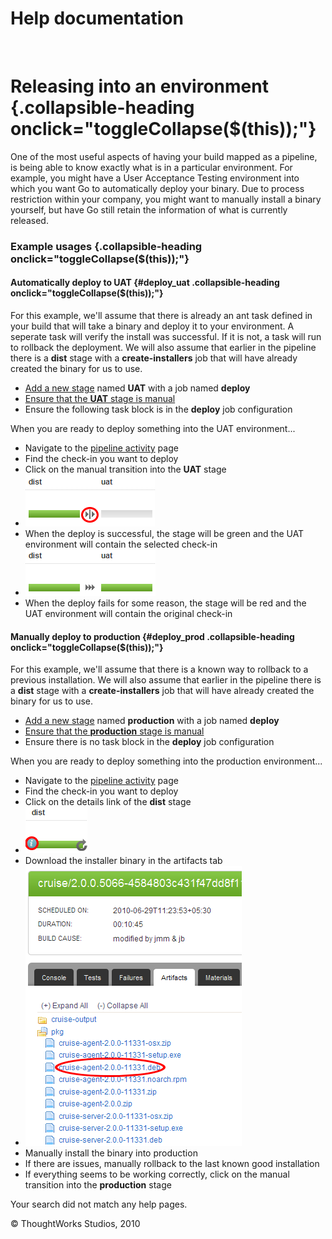 Help documentation
==================

 

Releasing into an environment {.collapsible-heading onclick="toggleCollapse($(this));"}
=============================

One of the most useful aspects of having your build mapped as a
pipeline, is being able to know exactly what is in a particular
environment. For example, you might have a User Acceptance Testing
environment into which you want Go to automatically deploy your binary.
Due to process restriction within your company, you might want to
manually install a binary yourself, but have Go still retain the
information of what is currently released.

### Example usages {.collapsible-heading onclick="toggleCollapse($(this));"}

#### Automatically deploy to UAT {#deploy_uat .collapsible-heading onclick="toggleCollapse($(this));"}

For this example, we'll assume that there is already an ant task defined
in your build that will take a binary and deploy it to your environment.
A seperate task will verify the install was successful. If it is not, a
task will run to rollback the deployment. We will also assume that
earlier in the pipeline there is a **dist** stage with a
**create-installers** job that will have already created the binary for
us to use.

-   [Add a new stage](admin_add_stage.html) named **UAT** with a job
    named **deploy**
-   [Ensure that the **UAT** stage is
    manual](dev_choose_when_stage_runs.html)
-   Ensure the following task block is in the **deploy** job
    configuration

When you are ready to deploy something into the UAT environment...

-   Navigate to the [pipeline activity](../navigations/pipeline_activity_page.html)
    page
-   Find the check-in you want to deploy
-   Click on the manual transition into the **UAT** stage
-   ![](../resources/images/cruise/release_manager/release_to_production/1_click_manual_to_uat.png)
-   When the deploy is successful, the stage will be green and the UAT
    environment will contain the selected check-in
-   ![](../resources/images/cruise/release_manager/release_to_production/2_successful_to_uat.png)
-   When the deploy fails for some reason, the stage will be red and the
    UAT environment will contain the original check-in

#### Manually deploy to production {#deploy_prod .collapsible-heading onclick="toggleCollapse($(this));"}

For this example, we'll assume that there is a known way to rollback to
a previous installation. We will also assume that earlier in the
pipeline there is a **dist** stage with a **create-installers** job that
will have already created the binary for us to use.

-   [Add a new stage](admin_add_stage.html) named **production** with a
    job named **deploy**
-   [Ensure that the **production** stage is
    manual](dev_choose_when_stage_runs.html)
-   Ensure there is no task block in the **deploy** job configuration

When you are ready to deploy something into the production
environment...

-   Navigate to the [pipeline activity](../navigations/pipeline_activity_page.html)
    page
-   Find the check-in you want to deploy
-   Click on the details link of the **dist** stage
-   ![](../resources/images/cruise/release_manager/release_to_production/4_click_stage_details.png)
-   Download the installer binary in the artifacts tab
-   ![](../resources/images/cruise/release_manager/release_to_production/5_download_artifact.png)
-   Manually install the binary into production
-   If there are issues, manually rollback to the last known good
    installation
-   If everything seems to be working correctly, click on the manual
    transition into the **production** stage

Your search did not match any help pages.



© ThoughtWorks Studios, 2010

